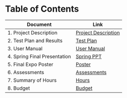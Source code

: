 # Table of Contents

| Document | Link | 
| -------- | ---- |
|1. Project Description | [Project Description](01-project-description.md)
|2. Test Plan and Results | [Test Plan](01-project-description.md)
|3. User Manual | [User Manual](01-project-description.md)
|4. Spring Final Presentation| [Spring PPT](01-project-description.md)
|5. Final Expo Poster | [Poster](01-project-description.md)
|6. Assessments | [Assessments](01-project-description.md)
|7. Summary of Hours | [Hours](01-project-description.md)
|8. Budget | [Budget](09-budget.md)|
